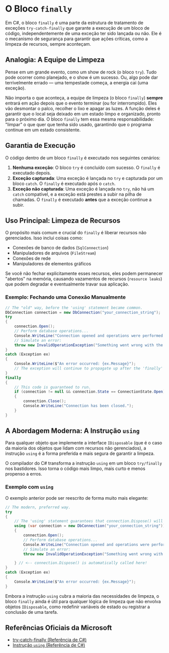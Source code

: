 # O Bloco `finally`

Em C#, o bloco `finally` é uma parte da estrutura de tratamento de exceções `try-catch-finally` que garante a execução de um bloco de código, independentemente de uma exceção ter sido lançada ou não. Ele é o mecanismo de segurança para garantir que ações críticas, como a limpeza de recursos, sempre aconteçam.

## Analogia: A Equipe de Limpeza

Pense em um grande evento, como um show de rock (o bloco `try`). Tudo pode ocorrer como planejado, e o show é um sucesso. Ou, algo pode dar terrivelmente errado — uma tempestade começa, a energia cai (uma exceção). 

Não importa o que aconteça, a equipe de limpeza (o bloco `finally`) **sempre** entrará em ação depois que o evento terminar (ou for interrompido). Eles vão desmontar o palco, recolher o lixo e apagar as luzes. A função deles é garantir que o local seja deixado em um estado limpo e organizado, pronto para o próximo dia. O bloco `finally` tem essa mesma responsabilidade: "limpar" o que quer que tenha sido usado, garantindo que o programa continue em um estado consistente.

## Garantia de Execução

O código dentro de um bloco `finally` é executado nos seguintes cenários:

1.  **Nenhuma exceção**: O bloco `try` é concluído com sucesso. O `finally` é executado depois.
2.  **Exceção capturada**: Uma exceção é lançada no `try` e capturada por um bloco `catch`. O `finally` é executado após o `catch`.
3.  **Exceção não capturada**: Uma exceção é lançada no `try`, não há um `catch` compatível, e a exceção está prestes a subir na pilha de chamadas. O `finally` é executado **antes** que a exceção continue a subir.

## Uso Principal: Limpeza de Recursos

O propósito mais comum e crucial do `finally` é liberar recursos não gerenciados. Isso inclui coisas como:

-   Conexões de banco de dados (`SqlConnection`)
-   Manipuladores de arquivos (`FileStream`)
-   Conexões de rede
-   Manipuladores de elementos gráficos

Se você não fechar explicitamente esses recursos, eles podem permanecer "abertos" na memória, causando vazamentos de recursos (`resource leaks`) que podem degradar e eventualmente travar sua aplicação.

### Exemplo: Fechando uma Conexão Manualmente

```c#
// The "old" way, before the 'using' statement became common.
DbConnection connection = new DbConnection("your_connection_string");
try
{
    connection.Open();
    // Perform database operations...
    Console.WriteLine("Connection opened and operations were performed.");
    // Simulate an error:
    throw new InvalidOperationException("Something went wrong with the query!");
}
catch (Exception ex)
{
    Console.WriteLine($"An error occurred: {ex.Message}");
    // The exception will continue to propagate up after the 'finally' block runs.
}
finally
{
    // This code is guaranteed to run.
    if (connection != null && connection.State == ConnectionState.Open)
    {
        connection.Close();
        Console.WriteLine("Connection has been closed.");
    }
}
```

## A Abordagem Moderna: A Instrução `using`

Para qualquer objeto que implemente a interface `IDisposable` (que é o caso da maioria dos objetos que lidam com recursos não gerenciados), a instrução `using` é a forma preferida e mais segura de garantir a limpeza.

O compilador do C# transforma a instrução `using` em um bloco `try/finally` nos bastidores. Isso torna o código mais limpo, mais curto e menos propenso a erros.

### Exemplo com `using`

O exemplo anterior pode ser reescrito de forma muito mais elegante:

```c#
// The modern, preferred way.
try
{
    // The 'using' statement guarantees that connection.Dispose() will be called.
    using (var connection = new DbConnection("your_connection_string"))
    {
        connection.Open();
        // Perform database operations...
        Console.WriteLine("Connection opened and operations were performed.");
        // Simulate an error:
        throw new InvalidOperationException("Something went wrong with the query!");

    } // <-- connection.Dispose() is automatically called here!
}
catch (Exception ex)
{
    Console.WriteLine($"An error occurred: {ex.Message}");
}
```

Embora a instrução `using` cubra a maioria das necessidades de limpeza, o bloco `finally` ainda é útil para qualquer lógica de limpeza que não envolva objetos `IDisposable`, como redefinir variáveis de estado ou registrar a conclusão de uma tarefa.

## Referências Oficiais da Microsoft

-   [try-catch-finally (Referência de C#)](https://learn.microsoft.com/pt-br/dotnet/csharp/language-reference/keywords/try-catch-finally)
-   [Instrução `using` (Referência de C#)](https://learn.microsoft.com/pt-br/dotnet/csharp/language-reference/keywords/using-statement)